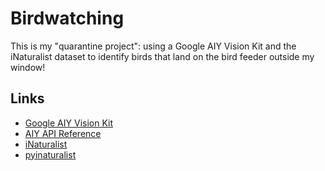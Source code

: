 # Birdwatching

This is my "quarantine project": using a Google AIY Vision Kit and the iNaturalist dataset to identify birds that land on the bird feeder outside my window!

## Links
* [Google AIY Vision Kit](https://aiyprojects.withgoogle.com/vision)
* [AIY API Reference](https://aiyprojects.readthedocs.io/en/latest/)
* [iNaturalist](https://www.inaturalist.org/)
* [pyinaturalist](https://pypi.org/project/pyinaturalist/)
